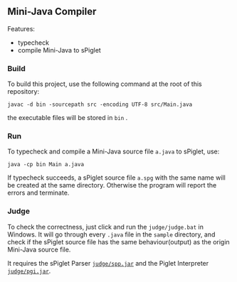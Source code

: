 ## Mini-Java Compiler

Features:
- typecheck 
- compile Mini-Java to sPiglet

### Build

To build this project, use the following command at the root of this repository:

    javac -d bin -sourcepath src -encoding UTF-8 src/Main.java

the executable files will be stored in `bin` .

### Run

To typecheck and compile a Mini-Java source file `a.java` to sPiglet, use:

    java -cp bin Main a.java

If typecheck succeeds, a sPiglet source file `a.spg` with the same name will be created at the same directory. Otherwise the program will report the errors and terminate.

### Judge

To check the correctness, just click and run the `judge/judge.bat` in Windows. It will go through every `.java` file in the `sample` directory, and check if the sPiglet source file has the same behaviour(output) as the origin Mini-Java source file.

It requires the sPiglet Parser [`judge/spp.jar`](http://compilers.cs.ucla.edu/cs132/software/spp.jar) and the Piglet Interpreter [`judge/pgi.jar`](http://compilers.cs.ucla.edu/cs132/software/pgi.jar).